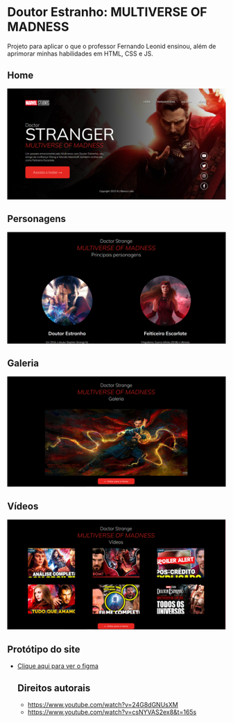 # Doutor Estranho: MULTIVERSE OF MADNESS

  Projeto para aplicar o que o professor Fernando Leonid ensinou, além de aprimorar minhas habilidades em HTML, CSS e JS.

  ##  Home

  ![](./img/CapturarHome.PNG)

  ## Personagens

  ![](./img/CapturarPersonagens.PNG)
  
  ## Galeria

  ![](./img/CapturarGaleria.PNG)

  ## Vídeos

  ![](./img/CapturarVideos.PNG)

 ##  Protótipo do site 

- [Clique aqui para ver o figma](https://www.figma.com/file/G17Secn7GAdWm8hF5brSw2/desafioStrange?node-id=0%3A1&t=xttJjaHzU3shjnsU-0)

  ## Direitos autorais
  
   * https://www.youtube.com/watch?v=24G8dGNUsXM 
   * https://www.youtube.com/watch?v=csNYVAS2ex8&t=165s
